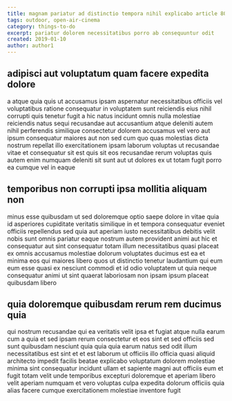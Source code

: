 ```yaml
---
title: magnam pariatur ad distinctio tempora nihil explicabo article 8057
tags: outdoor, open-air-cinema
category: things-to-do
excerpt: pariatur dolorem necessitatibus porro ab consequuntur odit
created: 2019-01-10
author: author1
---
```


## adipisci aut voluptatum quam facere expedita dolore

a atque quia quis ut accusamus ipsam aspernatur necessitatibus officiis vel voluptatibus ratione consequatur in voluptatem sunt reiciendis eius nihil corrupti quis tenetur fugit a hic natus incidunt omnis nulla molestiae reiciendis natus sequi recusandae aut accusantium atque deleniti autem nihil perferendis similique consectetur dolorem accusamus vel vero aut ipsum consequatur maiores aut non sed cum quo quas molestias dicta nostrum repellat illo exercitationem ipsam laborum voluptas ut recusandae vitae et consequatur sit est quis sit eos recusandae rerum voluptas quis autem enim numquam deleniti sit sunt aut ut dolores ex ut totam fugit porro ea cumque vel in eaque

## temporibus non corrupti ipsa mollitia aliquam non

minus esse quibusdam ut sed doloremque optio saepe dolore in vitae quia id asperiores cupiditate veritatis similique in et tempora consequatur eveniet officiis repellendus sed quia aut aperiam iusto necessitatibus debitis velit nobis sunt omnis pariatur eaque nostrum autem provident animi aut hic et consequatur aut sint consequatur totam illum necessitatibus quasi placeat ex omnis accusamus molestiae dolorum voluptates ducimus est ea et minima eos qui maiores libero quos ut distinctio tenetur laudantium qui eum eum esse quasi ex nesciunt commodi et id odio voluptatem ut quia neque consequatur animi ut sint quaerat laboriosam non ipsam ipsum placeat quibusdam libero

## quia doloremque quibusdam rerum rem ducimus quia

qui nostrum recusandae qui ea veritatis velit ipsa et fugiat atque nulla earum cum a quia et sed ipsam rerum consectetur et eos sint et sed officiis sed sunt quibusdam nesciunt quia quia quia earum natus sed odit illum necessitatibus est sint et et est laborum ut officiis illo officia quasi aliquid architecto impedit facilis beatae explicabo voluptatum dolorem molestiae minima sint consequatur incidunt ullam et sapiente magni aut officiis eum et fugit totam velit unde temporibus excepturi doloremque et aperiam libero velit aperiam numquam et vero voluptas culpa expedita dolorum officiis quia alias facere cumque exercitationem molestiae inventore fugit
